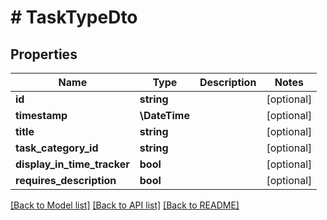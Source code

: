 # # TaskTypeDto

## Properties

Name | Type | Description | Notes
------------ | ------------- | ------------- | -------------
**id** | **string** |  | [optional]
**timestamp** | **\DateTime** |  | [optional]
**title** | **string** |  | [optional]
**task_category_id** | **string** |  | [optional]
**display_in_time_tracker** | **bool** |  | [optional]
**requires_description** | **bool** |  | [optional]

[[Back to Model list]](../../README.md#models) [[Back to API list]](../../README.md#endpoints) [[Back to README]](../../README.md)

